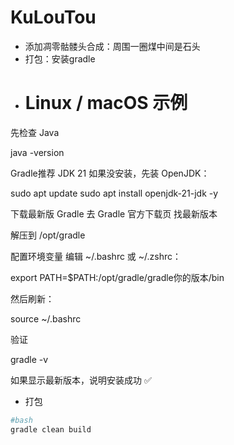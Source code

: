 # KuLouTou
* 添加凋零骷髅头合成：周围一圈煤中间是石头
* 打包：安装gradle
* # Linux / macOS 示例

  
先检查 Java

java -version


Gradle推荐 JDK 21
如果没安装，先装 OpenJDK：

sudo apt update
sudo apt install openjdk-21-jdk -y


下载最新版 Gradle
去 Gradle 官方下载页
 找最新版本



解压到 /opt/gradle





配置环境变量
编辑 ~/.bashrc 或 ~/.zshrc：

export PATH=$PATH:/opt/gradle/gradle你的版本/bin


然后刷新：

source ~/.bashrc


验证

gradle -v


如果显示最新版本，说明安装成功 ✅
* 打包 
 
 ```bash
#bash
gradle clean build
```

